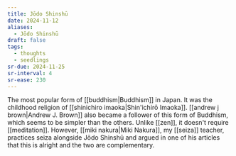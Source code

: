 ```yaml
---
title: Jōdo Shinshū
date: 2024-11-12
aliases:
  - Jōdo Shinshū
draft: false
tags:
  - thoughts
  - seedlings
sr-due: 2024-11-25
sr-interval: 4
sr-ease: 230
---
```

The most popular form of [[buddhism|Buddhism]] in Japan. It was the childhood religion of [[shinichiro imaoka|Shin'ichirō Imaoka]]. [[andrew j brown|Andrew J. Brown]] also became a follower of this form of Buddhism, which seems to be simpler than the others. Unlike [[zen]], it doesn't require [[meditation]]. However, [[miki nakura|Miki Nakura]], my [[seiza]] teacher, practices seiza alongside Jōdo Shinshū and argued in one of his articles that this is alright and the two are complementary.